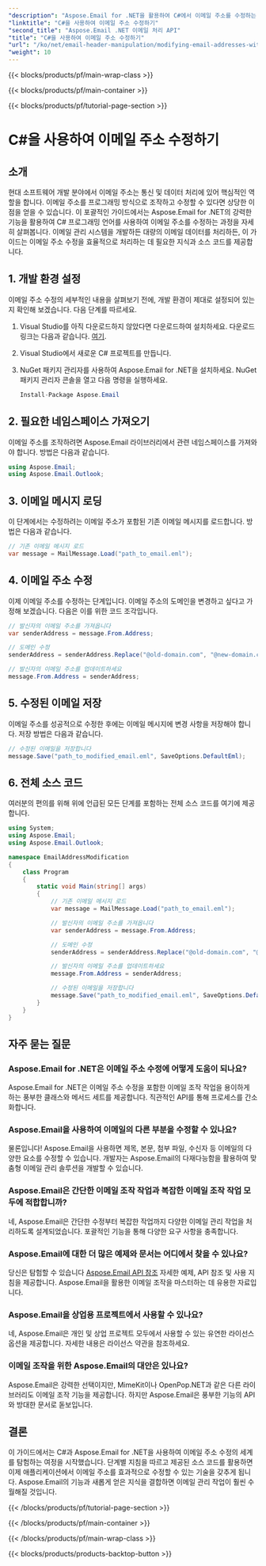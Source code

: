 ```yaml
---
"description": "Aspose.Email for .NET을 활용하여 C#에서 이메일 주소를 수정하는 방법을 알아보세요. 이 단계별 가이드를 따라 이메일 주소를 효과적으로 조작해 보세요."
"linktitle": "C#을 사용하여 이메일 주소 수정하기"
"second_title": "Aspose.Email .NET 이메일 처리 API"
"title": "C#을 사용하여 이메일 주소 수정하기"
"url": "/ko/net/email-header-manipulation/modifying-email-addresses-with-csharp/"
"weight": 10
---
```


{{< blocks/products/pf/main-wrap-class >}}

{{< blocks/products/pf/main-container >}}

{{< blocks/products/pf/tutorial-page-section >}}

# C#을 사용하여 이메일 주소 수정하기


## 소개

현대 소프트웨어 개발 분야에서 이메일 주소는 통신 및 데이터 처리에 있어 핵심적인 역할을 합니다. 이메일 주소를 프로그래밍 방식으로 조작하고 수정할 수 있다면 상당한 이점을 얻을 수 있습니다. 이 포괄적인 가이드에서는 Aspose.Email for .NET의 강력한 기능을 활용하여 C# 프로그래밍 언어를 사용하여 이메일 주소를 수정하는 과정을 자세히 살펴봅니다. 이메일 관리 시스템을 개발하든 대량의 이메일 데이터를 처리하든, 이 가이드는 이메일 주소 수정을 효율적으로 처리하는 데 필요한 지식과 소스 코드를 제공합니다.


## 1. 개발 환경 설정

이메일 주소 수정의 세부적인 내용을 살펴보기 전에, 개발 환경이 제대로 설정되어 있는지 확인해 보겠습니다. 다음 단계를 따르세요.

1. Visual Studio를 아직 다운로드하지 않았다면 다운로드하여 설치하세요. 다운로드 링크는 다음과 같습니다. [여기](https://visualstudio.microsoft.com/downloads/).

2. Visual Studio에서 새로운 C# 프로젝트를 만듭니다.

3. NuGet 패키지 관리자를 사용하여 Aspose.Email for .NET을 설치하세요. NuGet 패키지 관리자 콘솔을 열고 다음 명령을 실행하세요.
   
   ```csharp
   Install-Package Aspose.Email
   ```

## 2. 필요한 네임스페이스 가져오기

이메일 주소를 조작하려면 Aspose.Email 라이브러리에서 관련 네임스페이스를 가져와야 합니다. 방법은 다음과 같습니다.

```csharp
using Aspose.Email;
using Aspose.Email.Outlook;
```

## 3. 이메일 메시지 로딩

이 단계에서는 수정하려는 이메일 주소가 포함된 기존 이메일 메시지를 로드합니다. 방법은 다음과 같습니다.

```csharp
// 기존 이메일 메시지 로드
var message = MailMessage.Load("path_to_email.eml");
```

## 4. 이메일 주소 수정

이제 이메일 주소를 수정하는 단계입니다. 이메일 주소의 도메인을 변경하고 싶다고 가정해 보겠습니다. 다음은 이를 위한 코드 조각입니다.

```csharp
// 발신자의 이메일 주소를 가져옵니다
var senderAddress = message.From.Address;

// 도메인 수정
senderAddress = senderAddress.Replace("@old-domain.com", "@new-domain.com");

// 발신자의 이메일 주소를 업데이트하세요
message.From.Address = senderAddress;
```

## 5. 수정된 이메일 저장

이메일 주소를 성공적으로 수정한 후에는 이메일 메시지에 변경 사항을 저장해야 합니다. 저장 방법은 다음과 같습니다.

```csharp
// 수정된 이메일을 저장합니다
message.Save("path_to_modified_email.eml", SaveOptions.DefaultEml);
```

## 6. 전체 소스 코드

여러분의 편의를 위해 위에 언급된 모든 단계를 포함하는 전체 소스 코드를 여기에 제공합니다.

```csharp
using System;
using Aspose.Email;
using Aspose.Email.Outlook;

namespace EmailAddressModification
{
    class Program
    {
        static void Main(string[] args)
        {
            // 기존 이메일 메시지 로드
            var message = MailMessage.Load("path_to_email.eml");

            // 발신자의 이메일 주소를 가져옵니다
            var senderAddress = message.From.Address;

            // 도메인 수정
            senderAddress = senderAddress.Replace("@old-domain.com", "@new-domain.com");

            // 발신자의 이메일 주소를 업데이트하세요
            message.From.Address = senderAddress;

            // 수정된 이메일을 저장합니다
            message.Save("path_to_modified_email.eml", SaveOptions.DefaultEml);
        }
    }
}
```

## 자주 묻는 질문

### Aspose.Email for .NET은 이메일 주소 수정에 어떻게 도움이 되나요?

Aspose.Email for .NET은 이메일 주소 수정을 포함한 이메일 조작 작업을 용이하게 하는 풍부한 클래스와 메서드 세트를 제공합니다. 직관적인 API를 통해 프로세스를 간소화합니다.

### Aspose.Email을 사용하여 이메일의 다른 부분을 수정할 수 있나요?

물론입니다! Aspose.Email을 사용하면 제목, 본문, 첨부 파일, 수신자 등 이메일의 다양한 요소를 수정할 수 있습니다. 개발자는 Aspose.Email의 다재다능함을 활용하여 맞춤형 이메일 관리 솔루션을 개발할 수 있습니다.

### Aspose.Email은 간단한 이메일 조작 작업과 복잡한 이메일 조작 작업 모두에 적합합니까?

네, Aspose.Email은 간단한 수정부터 복잡한 작업까지 다양한 이메일 관리 작업을 처리하도록 설계되었습니다. 포괄적인 기능을 통해 다양한 요구 사항을 충족합니다.

### Aspose.Email에 대한 더 많은 예제와 문서는 어디에서 찾을 수 있나요?

당신은 탐험할 수 있습니다 [Aspose.Email API 참조](https://reference.aspose.com/email/net/) 자세한 예제, API 참조 및 사용 지침을 제공합니다. Aspose.Email을 활용한 이메일 조작을 마스터하는 데 유용한 자료입니다.

### Aspose.Email을 상업용 프로젝트에서 사용할 수 있나요?

네, Aspose.Email은 개인 및 상업 프로젝트 모두에서 사용할 수 있는 유연한 라이선스 옵션을 제공합니다. 자세한 내용은 라이선스 약관을 참조하세요.

### 이메일 조작을 위한 Aspose.Email의 대안은 있나요?

Aspose.Email은 강력한 선택이지만, MimeKit이나 OpenPop.NET과 같은 다른 라이브러리도 이메일 조작 기능을 제공합니다. 하지만 Aspose.Email은 풍부한 기능의 API와 방대한 문서로 돋보입니다.

## 결론

이 가이드에서는 C#과 Aspose.Email for .NET을 사용하여 이메일 주소 수정의 세계를 탐험하는 여정을 시작했습니다. 단계별 지침을 따르고 제공된 소스 코드를 활용하면 이제 애플리케이션에서 이메일 주소를 효과적으로 수정할 수 있는 기술을 갖추게 됩니다. Aspose.Email의 기능과 새롭게 얻은 지식을 결합하면 이메일 관리 작업이 훨씬 수월해질 것입니다.

{{< /blocks/products/pf/tutorial-page-section >}}

{{< /blocks/products/pf/main-container >}}

{{< /blocks/products/pf/main-wrap-class >}}

{{< blocks/products/products-backtop-button >}}